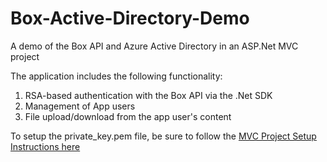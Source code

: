 # Box-Active-Directory-Demo
A demo of the Box API and Azure Active Directory in an ASP.Net MVC project

The application includes the following functionality:

1) RSA-based authentication with the Box API via the .Net SDK
2) Management of App users
3) File upload/download from the app user's content

To setup the private_key.pem file, be sure to follow the [MVC Project Setup Instructions here](https://github.com/box/samples/tree/master/box-aspnet-mvc-skeleton-app)
